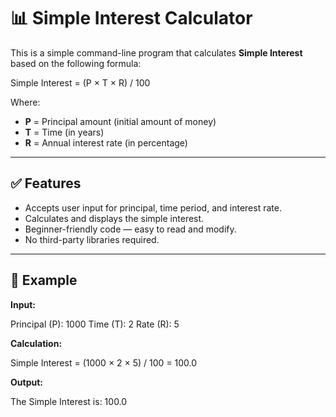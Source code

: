 # 📊 Simple Interest Calculator

This is a simple command-line program that calculates **Simple Interest** based on the following formula:

Simple Interest = (P × T × R) / 100


Where:
- **P** = Principal amount (initial amount of money)
- **T** = Time (in years)
- **R** = Annual interest rate (in percentage)

---

## ✅ Features

- Accepts user input for principal, time period, and interest rate.
- Calculates and displays the simple interest.
- Beginner-friendly code — easy to read and modify.
- No third-party libraries required.

---

## 🧮 Example

**Input:**

Principal (P): 1000
Time (T): 2
Rate (R): 5


**Calculation:**

Simple Interest = (1000 × 2 × 5) / 100 = 100.0


**Output:**

The Simple Interest is: 100.0
